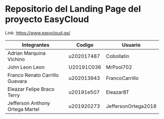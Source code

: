 # Repositorio del Landing Page del proyecto EasyCloud

Link: <https://www.easycloud.ga/>

| Integrantes | Codigo | Usuario |
|---|---|---|
| Adrian Marquina Vichino | u202017487 | Cobollatin |
| John Leon Leon | U20191C036 | MrPool702 |
| Franco Renato Carrillo Guevara | u202013943 | FrancoCarrillo |
| Eleazar Felipe Braco Terry | u20191e507  | EleazarBT  |
| Jefferson Anthony Ortega Martel | u201920273  | JeffersonOrtega2018  |
